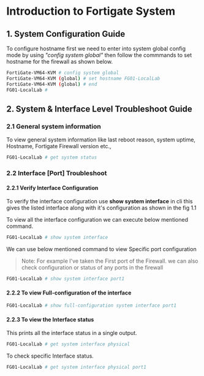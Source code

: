 # Introduction to Fortigate System

## 1. System Configuration Guide

To configure hostname first we need to enter into system global config mode by using *"config system global"* then follow the commmands to set hostname for the firewall as shown below.

```bash
FortiGate-VM64-KVM # config system global
FortiGate-VM64-KVM (global) # set hostname FG01-LocalLab
FortiGate-VM64-KVM (global) # end
FG01-LocalLab #
```


## 2. System & Interface Level Troubleshoot Guide 

### 2.1 General system information

To view general system information like last reboot reason, system uptime, Hostname, Fortigate Firewall version etc.,

```bash
FG01-LocalLab # get system status
```

### 2.2 Interface [Port] Troubleshoot
 
 #### 2.2.1 Verify Interface Configuration

 To verify the interface configuration use **show system interface**  in cli this gives the listed interface along with it's configuration as shown in the fig 1.1

To view all the interface configuration we can execute below mentioned command.

```bash
FG01-LocalLab # show system interface
```

We can use below mentioned command to view Specific port configuration

>Note: For example I've taken the First port of the Firewall. we can also check  configuration or status of any ports in the firewall 

```bash
FG01-LocalLab # show system interface port1
```

#### 2.2.2 To view Full-configuration of the interface

```bash
FG01-LocalLab # show full-configuration system interface port1
```

#### 2.2.3 To view the Interface status

This prints all the interface status in a single output.

```bash
FG01-LocalLab # get system interface physical
```
To check specific Interface status.

```bash
FG01-LocalLab # get system interface physical port1
```